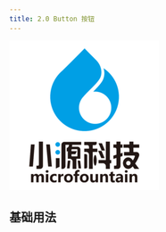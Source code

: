```yaml
---
title: 2.0 Button 按钮
---
```

<!-- 标题建议最大只使用h2 即##以下  -->
![](../../.vuepress/public/logo.png)
## 基础用法
<baseComponent-codeBox title="基础用法" description="基础的按钮用法。" onlineLink="https://codepen.io/1011cat/pen/KjEOWO">
  <demon-mButton-type_mButton></demon-mButton-type_mButton>
  <highlight-code slot="codeText" lang="vue">
    <template>
        <m-button text="Default"></m-button>
        <m-button text="Primary" type="primary"></m-button>
        <m-button text="Dashed" type="dashed"></m-button>
        <m-button text="Text" type="text"></m-button>
        <m-button text="Info" type="info"></m-button>
        <m-button text="Success" type="success"></m-button>
        <m-button text="Warning" type="warning"></m-button>
        <m-button text="Error" type="error"></m-button>
    </template>
    <script>
        export default {
        }
    </script>
  </highlight-code>
</baseComponent-codeBox>

<baseComponent-apiTable
  title="Table Attributes"
  :tableBody = "tableBody"
  :tableHead = "tableHead">
</baseComponent-apiTable>

<script>
  export default {
    data() {
      return {
        tableHead:`参数 | 说明 | 类型 | 可选值 | 默认值`,
        tableBody: [
          `size | 尺寸 | String | medium / small / mini | —`,
          `size | 尺寸 | String | medium / small / mini | —`
        ],
      }
    },

  }
</script>

<style>
</style>